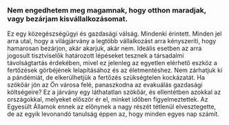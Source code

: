 ### Nem engedhetem meg magamnak, hogy otthon maradjak, vagy bezárjam kisvállalkozásomat. 

 Ez egy közegészségügyi és gazdasági válság. Mindenki érintett. Minden jel arra utal, hogy a világjárvány a legtöbb vállalkozást arra kényszeríti, hogy hamarosan bezárjon, akár akarjuk, akár nem. Ideális esetben az arra jogosult tisztviselők határozott lépéseket tesznek a társadalmi távolságtartás érdekében, mivel ez jelenleg az egyetlen elérhető eszköz a fertőzések görbéjének lelapításához és az életmentéshez. Nem zárhatjuk ki a pándémiát, de elkerülhetjük a fertőzés szükségtelen kockázatát. Ha szökőár jön az Ön városa felé, panaszkodna az evakuálás gazdasági költségeire? Ez a járvány egy láthatatlan szökőár, és ellentétben azokkal az országokkal, melyeket először ér el, minket időben figyelmeztettek. Az Egyesült Államok ennek az előnynek a nagy részét tétlenül elvesztegette, de az egyik levonandó tanulság éppen az, hogy minden egyes nap számít.
